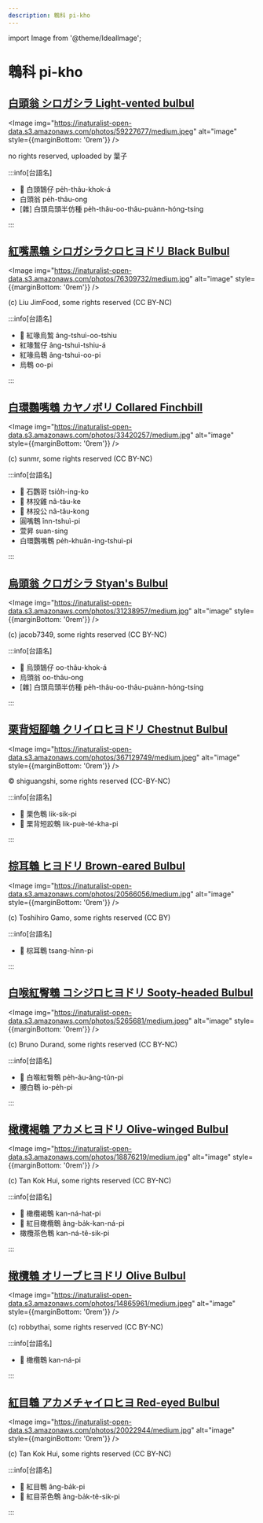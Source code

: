 ```yaml
---
description: 鵯科 pi-kho
---
```


import Image from '@theme/IdealImage';

# 鵯科 pi-kho

## [白頭翁 シロガシラ Light-vented bulbul](https://ebird.org/species/livbul1)

<Image img="https://inaturalist-open-data.s3.amazonaws.com/photos/59227677/medium.jpeg" alt="image" style={{marginBottom: '0rem'}} />

<p className="image-caption">
no rights reserved, uploaded by 葉子
</p>

:::info[台語名]

- 🎯 白頭鵠仔 pe̍h-thâu-khok-á
- 白頭翁 pe̍h-thâu-ong
- [雜] 白頭烏頭半仿種 pe̍h-thâu-oo-thâu-puànn-hóng-tsíng

:::

## [紅嘴黑鵯 シロガシラクロヒヨドリ Black Bulbul](https://ebird.org/species/blabul1)

<Image img="https://inaturalist-open-data.s3.amazonaws.com/photos/76309732/medium.jpg" alt="image" style={{marginBottom: '0rem'}} />

<p className="image-caption">
(c) Liu JimFood, some rights reserved (CC BY-NC)
</p>

:::info[台語名]

- 🎯 紅喙烏鶖 âng-tshuì-oo-tshiu
- 紅喙鶖仔 âng-tshuì-tshiu-á
- 紅喙烏鵯 âng-tshuì-oo-pi
- 烏鵯 oo-pi

:::

## [白環鸚嘴鵯 カヤノボリ Collared Finchbill](https://ebird.org/species/colfin1)

<Image img="https://inaturalist-open-data.s3.amazonaws.com/photos/33420257/medium.jpg" alt="image" style={{marginBottom: '0rem'}} />

<p className="image-caption">
(c) sunmr, some rights reserved (CC BY-NC)
</p>

:::info[台語名]

- 🎯 石鸚哥 tsio̍h-ing-ko
- 🎯 林投雞 nâ-tâu-ke
- 🎯 林投公 nâ-tâu-kong
- 圓嘴鵯 înn-tshuì-pi
- 萱昇 suan-sing
- 白環鸚嘴鵯 pe̍h-khuân-ing-tshuì-pi

:::

## [烏頭翁 クロガシラ Styan's Bulbul](https://ebird.org/species/stybul1)

<Image img="https://inaturalist-open-data.s3.amazonaws.com/photos/31238957/medium.jpg" alt="image" style={{marginBottom: '0rem'}} />

<p className="image-caption">
(c) jacob7349, some rights reserved (CC BY-NC)
</p>

:::info[台語名]

- 🎯 烏頭鵠仔 oo-thâu-khok-á
- 烏頭翁 oo-thâu-ong
- [雜] 白頭烏頭半仿種 pe̍h-thâu-oo-thâu-puànn-hóng-tsíng

:::

## [栗背短腳鵯 クリイロヒヨドリ Chestnut Bulbul](https://ebird.org/species/chebul1)

<Image img="https://inaturalist-open-data.s3.amazonaws.com/photos/367129749/medium.jpeg" alt="image" style={{marginBottom: '0rem'}} />

<p className="image-caption">
© shiguangshi, some rights reserved (CC-BY-NC)
</p>

:::info[台語名]

- 🎯 栗色鵯 lik-sik-pi
- 🎯 栗背短跤鵯 lik-puè-té-kha-pi

:::

## [棕耳鵯 ヒヨドリ Brown-eared Bulbul](https://ebird.org/species/brebul1)

<Image img="https://inaturalist-open-data.s3.amazonaws.com/photos/20566056/medium.jpg" alt="image" style={{marginBottom: '0rem'}} />

<p className="image-caption">
(c) Toshihiro Gamo, some rights reserved (CC BY)
</p>

:::info[台語名]

- 🎯 棕耳鵯 tsang-hīnn-pi

:::

## [白喉紅臀鵯 コシジロヒヨドリ Sooty-headed Bulbul](https://ebird.org/species/sohbul1)

<Image img="https://inaturalist-open-data.s3.amazonaws.com/photos/5265681/medium.jpeg" alt="image" style={{marginBottom: '0rem'}} />

<p className="image-caption">
(c) Bruno Durand, some rights reserved (CC BY-NC)
</p>

:::info[台語名]

- 🎯 白喉紅臀鵯 pe̍h-âu-âng-tûn-pi
- 腰白鵯 io-pe̍h-pi

:::

## [橄欖褐鵯 アカメヒヨドリ Olive-winged Bulbul](https://ebird.org/species/olwbul1)

<Image img="https://inaturalist-open-data.s3.amazonaws.com/photos/18876219/medium.jpg" alt="image" style={{marginBottom: '0rem'}} />

<p className="image-caption">
(c) Tan Kok Hui, some rights reserved (CC BY-NC)
</p>

:::info[台語名]

- 🎯 橄欖褐鵯 kan-ná-hat-pi
- 🎯 紅目橄欖鵯 âng-ba̍k-kan-ná-pi
- 橄欖茶色鵯 kan-ná-tê-sik-pi

:::

## [橄欖鵯 オリーブヒヨドリ Olive Bulbul](https://ebird.org/species/olibul1)

<Image img="https://inaturalist-open-data.s3.amazonaws.com/photos/14865961/medium.jpeg" alt="image" style={{marginBottom: '0rem'}} />

<p className="image-caption">
(c) robbythai, some rights reserved (CC BY-NC)
</p>

:::info[台語名]

- 🎯 橄欖鵯 kan-ná-pi

:::

## [紅目鵯 アカメチャイロヒヨ Red-eyed Bulbul](https://ebird.org/species/reebul1)

<Image img="https://inaturalist-open-data.s3.amazonaws.com/photos/20022944/medium.jpg" alt="image" style={{marginBottom: '0rem'}} />

<p className="image-caption">
(c) Tan Kok Hui, some rights reserved (CC BY-NC)
</p>

:::info[台語名]

- 🎯 紅目鵯 âng-ba̍k-pi
- 🎯 紅目茶色鵯 âng-ba̍k-tê-sik-pi

:::
